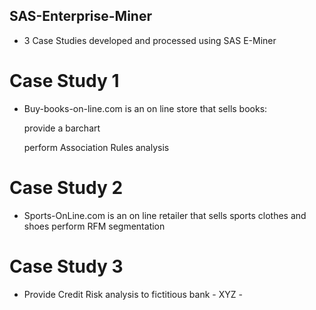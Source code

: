 ## SAS-Enterprise-Miner
- 3 Case Studies developed and processed using SAS E-Miner

# Case Study 1
- Buy-books-on-line.com is an on line store that sells books: 

  provide a barchart
  
  perform Association Rules analysis
  
# Case Study 2
- Sports-OnLine.com is an on line retailer that sells sports clothes and shoes perform RFM segmentation

# Case Study 3
- Provide Credit Risk analysis to fictitious bank - XYZ - 
